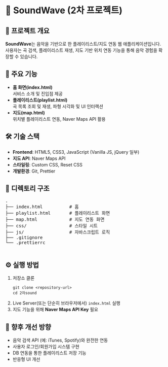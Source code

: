   <h1>🎵 SoundWave (2차 프로젝트)</h1>

  <h2>📌 프로젝트 개요</h2>
  <p><strong>SoundWave</strong>는 음악을 기반으로 한 플레이리스트/지도 연동 웹 애플리케이션입니다.<br>
  사용자는 곡 검색, 플레이리스트 재생, 지도 기반 위치 연동 기능을 통해 음악 경험을 확장할 수 있습니다.</p>

  <h2>🚀 주요 기능</h2>
  <ul>
    <li><strong>홈 화면(index.html)</strong><br>서비스 소개 및 진입점 제공</li>
    <li><strong>플레이리스트(playlist.html)</strong><br>곡 목록 조회 및 재생, 파형 시각화 및 UI 인터랙션</li>
    <li><strong>지도(map.html)</strong><br>위치별 플레이리스트 연동, Naver Maps API 활용</li>
  </ul>

  <h2>🛠 기술 스택</h2>
  <ul>
    <li><strong>Frontend</strong>: HTML5, CSS3, JavaScript (Vanilla JS, jQuery 일부)</li>
    <li><strong>지도 API</strong>: Naver Maps API</li>
    <li><strong>스타일링</strong>: Custom CSS, Reset CSS</li>
    <li><strong>개발환경</strong>: Git, Prettier</li>
  </ul>

  <h2>📂 디렉토리 구조</h2>
  <pre>
.
├── index.html          # 홈
├── playlist.html       # 플레이리스트 화면
├── map.html            # 지도 연동 화면
├── css/                # 스타일 시트
├── js/                 # 자바스크립트 로직
├── .gitignore
└── .prettierrc
  </pre>

  <h2>⚙️ 실행 방법</h2>
  <ol>
    <li>저장소 클론
      <pre><code>git clone &lt;repository-url&gt;
cd 2차sound</code></pre>
    </li>
    <li>Live Server(또는 단순히 브라우저에서) <code>index.html</code> 실행</li>
    <li>지도 기능을 위해 <strong>Naver Maps API Key</strong> 필요</li>
  </ol>

  <h2>📌 향후 개선 방향</h2>
  <ul>
    <li>음악 검색 API (예: iTunes, Spotify)와 완전한 연동</li>
    <li>사용자 로그인/회원가입 시스템 구현</li>
    <li>DB 연동을 통한 플레이리스트 저장 기능</li>
    <li>반응형 UI 개선</li>
  </ul>
